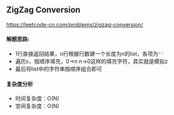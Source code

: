 ## ZigZag Conversion

https://leetcode-cn.com/problems/zigzag-conversion/

#### 解题思路:

* 1行直接返回结果，n行根据行数建一个长度为n的list，各项为`''`
* 遍历s，按顺序填充，0->n n->0这样的填充字符，其实就是模拟z
* 最后将list中的字符串按顺序组合即可

#### 复杂度分析

* 时间复杂度：O(N)
* 空间复杂度：O(N)
